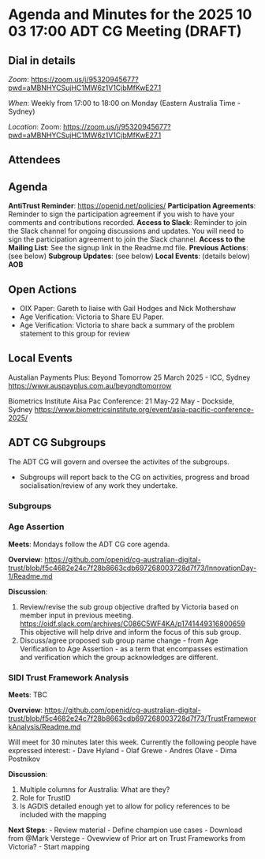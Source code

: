 # Agenda and Minutes for the 2025 10 03 17:00 ADT CG Meeting (DRAFT)

## Dial in details

*Zoom*: https://zoom.us/j/95320945677?pwd=aMBNHYCSujHC1MW6z1V1CjbMfKwE27.1

*When*: Weekly from 17:00 to 18:00 on Monday (Eastern Australia Time - Sydney)

*Location*: Zoom: https://zoom.us/j/95320945677?pwd=aMBNHYCSujHC1MW6z1V1CjbMfKwE27.1

## Attendees



## Agenda

**AntiTrust Reminder**: https://openid.net/policies/
**Participation Agreements**: Reminder to sign the participation agreement if you wish to have your comments and contributions recorded.
**Access to Slack**: Reminder to join the Slack channel for ongoing discussions and updates. You will need to sign the participation agreement to join the Slack channel.
**Access to the Mailing List**: See the signup link in the Readme.md file.
**Previous Actions**: (see below)
**Subgroup Updates**: (see below)
**Local Events**: (details below)
**AOB**

## Open Actions

- OIX Paper: Gareth to liaise with Gail Hodges and Nick Mothershaw 
- Age Verification: Victoria to Share EU Paper. 
- Age Verification: Victoria to share back a summary of the problem statement to this group for review  

## Local Events

Austalian Payments Plus: Beyond Tomorrow 25 March 2025 - ICC, Sydney https://www.auspayplus.com.au/beyondtomorrow

Biometrics Institute Aisa Pac Conference: 21 May-22 May - Dockside, Sydney
https://www.biometricsinstitute.org/event/asia-pacific-conference-2025/


## ADT CG Subgroups

The ADT CG will govern and oversee the activites of the subgroups. 
- Subgroups will report back to the CG on activities, progress and broad socialisation/review of any work they undertake. 


### Subgroups
### Age Assertion

**Meets**: Mondays follow the ADT CG core agenda.

**Overview**: https://github.com/openid/cg-australian-digital-trust/blob/f5c4682e24c7f28b8663cdb697268003728d7f73/InnovationDay-1/Readme.md

**Discussion**: 
1. Review/revise the sub group objective drafted by Victoria based on member input in previous meeting.
https://oidf.slack.com/archives/C086C5WF4KA/p1741449316800659
This objective will help drive and inform the focus of this sub group.
2. Discuss/agree proposed sub group name change - from Age Verification to Age Assertion - as a term that encompasses estimation and verification which the group acknowledges are different.

### SIDI Trust Framework Analysis

**Meets**: TBC

**Overview**: https://github.com/openid/cg-australian-digital-trust/blob/f5c4682e24c7f28b8663cdb697268003728d7f73/TrustFrameworkAnalysis/Readme.md

Will meet for 30 minutes later this week. 
Currently the following people have expressed interest: 
     - Dave Hyland
     - Olaf Grewe
     - Andres Olave
     - Dima Postnikov
    
**Discussion**:

1. Multiple columns for Australia: What are they?
2. Role for TrustID
3. Is AGDIS detailed enough yet to allow for policy references to be included with the mapping
     
**Next Steps**: 
    - Review material
    - Define champion use cases
    - Download from @Mark Verstege
    - Ovewview of Prior art on Trust Frameworks from Victoria?
    - Start mapping
